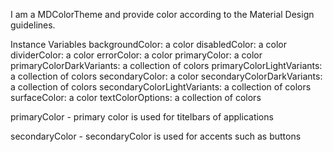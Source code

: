 I am a MDColorTheme and provide color according to the Material Design guidelines.

Instance Variables
	backgroundColor:		a color
	disabledColor:		a color
	dividerColor:		a color
	errorColor:		a color
	primaryColor:		a color
	primaryColorDarkVariants:		a collection of colors
	primaryColorLightVariants:		a collection of colors
	secondaryColor:		a color
	secondaryColorDarkVariants:		a collection of colors
	secondaryColorLightVariants:		a collection of colors
	surfaceColor:		a color
	textColorOptions:		a collection of colors

primaryColor
	- primary color is used for titelbars of applications

secondaryColor
	- secondaryColor is used for accents such as buttons